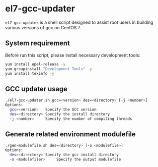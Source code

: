 # el7-gcc-updater

```el7-gcc-updater``` is a shell script designed to assist root users in building various versions of gcc on CentOS 7.

## System requirement
Before run this script, please install necessary development tools:
```bash
yum install epel-release -y
yum groupinstall "Development Tools" -y
yum install texinfo -y
```

## GCC updater usage
```bash
./el7-gcc-updater.sh gcc=<version> des=<directory> [-j <number>]
Options:
  gcc=<version>   Specify the GCC version
  des=<directory> Specify the install directory
  -j <number>     Specify the number of compiling threads
```

## Generate related environment modulefile
```bash
./gen-modulefile.sh des=<directory> [-o <modulefile>]
Options:
  des=<directory> Specify the gcc install directory
  -o <modulefiler>     Specify the output modulefile
```